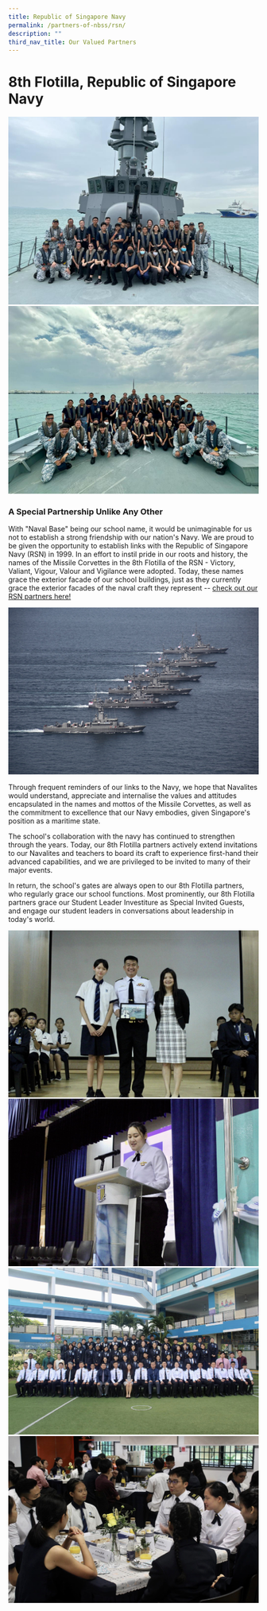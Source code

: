 ```yaml
---
title: Republic of Singapore Navy
permalink: /partners-of-nbss/rsn/
description: ""
third_nav_title: Our Valued Partners
---
```

# 8th Flotilla, Republic of Singapore Navy
![](/images/navy%20-%20sortie2.jpg)
![](/images/navy%20-%20sortie1.jpg)

### A Special Partnership Unlike Any Other
With "Naval Base" being our school name, it would be unimaginable for us not to establish a strong friendship with our nation's Navy. We are proud to be given the opportunity to establish links with the Republic of Singapore Navy (RSN) in 1999. In an effort to instil pride in our roots and history, the names of the Missile Corvettes in the 8th Flotilla of the RSN - Victory, Valiant, Vigour, Valour and Vigilance were adopted. Today, these names grace the exterior facade of our school buildings, just as they currently grace the exterior facades of the naval craft they represent -- [check out our RSN partners here!](https://www.mindef.gov.sg/web/portal/navy/assets/ships/victory-class-missile-corvette/)

<img src="/images/rsn.jpg">
	
Through frequent reminders of our links to the Navy, we hope that Navalites would understand, appreciate and internalise the values and attitudes encapsulated in the names and mottos of the Missile Corvettes, as well as the commitment to excellence that our Navy embodies, given Singapore's position as a maritime state.
	
The school's collaboration with the navy has continued to strengthen through the years. Today, our 8th Flotilla partners actively extend invitations to our Navalites and teachers to board its craft to experience first-hand their advanced capabilities, and we are privileged to be invited to many of their major events. 

In return, the school's gates are always open to our 8th Flotilla partners, who regularly grace our school functions. Most prominently, our 8th Flotilla partners grace our Student Leader Investiture as Special Invited Guests, and engage our student leaders in conversations about leadership in today's world.

![](/images/navy%20-%20invest1.jpg)![](/images/navy%20-%20invest2.jpg)![](/images/navy%20-%20invest3.jpg)![](/images/navy%20-%20invest4.jpg)